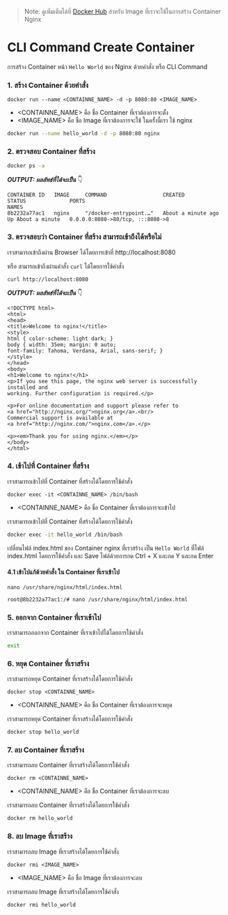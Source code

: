 
> Note: ดูเพิ่มเตืมได้ที่ [Docker Hub](https://hub.docker.com/_/nginx) สำหรับ Image ที่เราจะใช้ในการสร้าง Container Nginx

# CLI Command Create Container
การสร้าง Container หน้า `Hello World` ของ Nginx ด้วยคำสั่ง หรือ CLI Command

### **1. สร้าง Container ด้วยคำสั่ง**

`docker run --name <CONTAINNE_NAME> -d -p 8080:80 <IMAGE_NAME>`

* <CONTAINNE_NAME> คือ ชื่อ Container ที่เราต้องการจะตั้ง
* <IMAGE_NAME> คือ ชื่อ Image ที่เราต้องการจะใช้ ในครั้งนี้เรา ใช้ nginx
```bash
docker run --name hello_world -d -p 8080:80 nginx
```

### **2. ตรวจสอบ Container ที่สร้าง**

```bash
docker ps -a
```
*__OUTPUT: ผลลัพธ์ที่ได้จะเป็น__* 👇
```log
CONTAINER ID   IMAGE     COMMAND                  CREATED              STATUS              PORTS                                                        NAMES
8b2232a77ac1   nginx     "/docker-entrypoint.…"   About a minute ago   Up About a minute   0.0.0.0:8080->80/tcp, :::8080->8 
```

### **3. ตรวจสอบว่า Container ที่สร้าง สามารถเข้าถึงได้หรือไม่**

เราสามารถเข้าถึงผ่าน Browser ได้โดยการเข้าที่ http://localhost:8080

หรือ สามารถเข้าถึงผ่านคำสั่ง `curl` ได้โดยการใช้คำสั่ง
```bash
curl http://localhost:8080
```
*__OUTPUT: ผลลัพธ์ที่ได้จะเป็น__* 👇
```log
<!DOCTYPE html>
<html>
<head>
<title>Welcome to nginx!</title>
<style>
html { color-scheme: light dark; }
body { width: 35em; margin: 0 auto;
font-family: Tahoma, Verdana, Arial, sans-serif; }
</style>
</head>
<body>
<h1>Welcome to nginx!</h1>
<p>If you see this page, the nginx web server is successfully installed and
working. Further configuration is required.</p>

<p>For online documentation and support please refer to
<a href="http://nginx.org/">nginx.org</a>.<br/>
Commercial support is available at
<a href="http://nginx.com/">nginx.com</a>.</p>

<p><em>Thank you for using nginx.</em></p>
</body>
</html>
```

### **4. เข้าไปที่ Container ที่สร้าง**

เราสามารถเข้าไปที่ Container ที่สร้างได้โดยการใช้คำสั่ง

`docker exec -it <CONTAINNE_NAME> /bin/bash`

* <CONTAINNE_NAME> คือ ชื่อ Container ที่เราต้องการจะเข้าไป

เราสามารถเข้าไปที่ Container ที่สร้างได้โดยการใช้คำสั่ง
```bash
docker exec -it hello_world /bin/bash
```

เปลี่ยนไฟล์ index.html ของ Container nginx ที่เราสร้าง เป็น `Hello World` ที่ไฟล์ index.html โดยการใช้คำสั่ง
และ Save ไฟล์ด้วยการกด Ctrl + X และกด Y และกด Enter

#### **4.1 เข้าไปแก้ด้วยคำสั่ง** ใน Container ที่เราเข้าไป

`nano /usr/share/nginx/html/index.html`
```bash
root@8b2232a77ac1:/# nano /usr/share/nginx/html/index.html
```


### **5. ออกจาก Container ที่เราเข้าไป**

เราสามารถออกจาก Container ที่เราเข้าไปได้โดยการใช้คำสั่ง
```bash
exit
```

### **6. หยุด Container ที่เราสร้าง**

เราสามารถหยุด Container ที่เราสร้างได้โดยการใช้คำสั่ง

`docker stop <CONTAINNE_NAME>`

* <CONTAINNE_NAME> คือ ชื่อ Container ที่เราต้องการจะหยุด


เราสามารถหยุด Container ที่เราสร้างได้โดยการใช้คำสั่ง
```bash
docker stop hello_world
```

### **7. ลบ Container ที่เราสร้าง**

เราสามารถลบ Container ที่เราสร้างได้โดยการใช้คำสั่ง

`docker rm <CONTAINNE_NAME>`

* <CONTAINNE_NAME> คือ ชื่อ Container ที่เราต้องการจะลบ

เราสามารถลบ Container ที่เราสร้างได้โดยการใช้คำสั่ง
```bash
docker rm hello_world
```

### **8. ลบ Image ที่เราสร้าง**

เราสามารถลบ Image ที่เราสร้างได้โดยการใช้คำสั่ง

`docker rmi <IMAGE_NAME>`

* <IMAGE_NAME> คือ ชื่อ Image ที่เราต้องการจะลบ

เราสามารถลบ Image ที่เราสร้างได้โดยการใช้คำสั่ง
```bash
docker rmi hello_world
```

